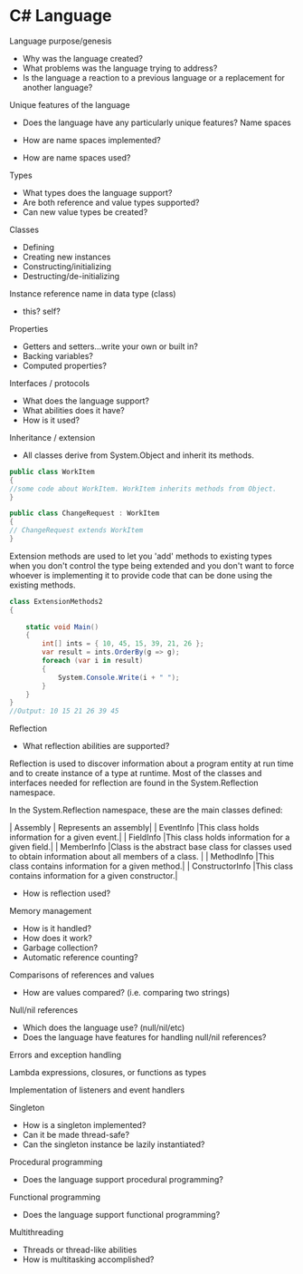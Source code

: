 # C# Language

Language purpose/genesis

* Why was the language created?
* What problems was the language trying to address?
* Is the language a reaction to a previous language or a replacement for another language?

Unique features of the language

* Does the language have any particularly unique features?
Name spaces

* How are name spaces implemented?
* How are name spaces used?

Types

* What types does the language support?
* Are both reference and value types supported?
* Can new value types be created?

Classes

* Defining
* Creating new instances
* Constructing/initializing
* Destructing/de-initializing

Instance reference name in data type (class)

* this? self?

Properties

* Getters and setters…write your own or built in?
* Backing variables?
* Computed properties?

Interfaces / protocols

* What does the language support?
* What abilities does it have?
* How is it used?

Inheritance / extension

- All classes derive from System.Object and inherit its methods.
```C#
public class WorkItem
{
//some code about WorkItem. WorkItem inherits methods from Object.
}

public class ChangeRequest : WorkItem 
{
// ChangeRequest extends WorkItem
}
```
Extension methods are used to let you 'add' methods to existing types when you don't control the type being extended and you don't want to force whoever is implementing it to provide code that can be done using the existing methods.

```C#
class ExtensionMethods2    
{
    
    static void Main()
    {            
        int[] ints = { 10, 45, 15, 39, 21, 26 };
        var result = ints.OrderBy(g => g);
        foreach (var i in result)
        {
            System.Console.Write(i + " ");
        }           
    }        
}
//Output: 10 15 21 26 39 45

```

Reflection

* What reflection abilities are supported?

 Reflection is used to discover information about a  program entity at run time and to create instance of a type at runtime.
 Most of the classes and interfaces needed for reflection are found in the System.Reflection namespace.
 
 In the System.Reflection namespace, these are the main classes defined:
 
|  Assembly       | Represents an assembly|
| EventInfo       |This class holds information for a given event.|
| FieldInfo       |This class holds information for a given field.|
| MemberInfo      |Class is the abstract base class for classes used to obtain information about all members of a class. |
| MethodInfo      |This class contains information for a given method.|
| ConstructorInfo |This class contains information for a given constructor.|

* How is reflection used?

Memory management

* How is it handled?
* How does it work?
* Garbage collection?
* Automatic reference counting?

Comparisons of references and values

* How are values compared? (i.e. comparing two strings)

Null/nil references

* Which does the language use? (null/nil/etc)
* Does the language have features for handling null/nil references?

Errors and exception handling

Lambda expressions, closures, or functions as types

Implementation of listeners and event handlers

Singleton

* How is a singleton implemented?
* Can it be made thread-safe?
* Can the singleton instance be lazily instantiated?

Procedural programming

* Does the language support procedural programming?

Functional programming

* Does the language support functional programming?

Multithreading

* Threads or thread-like abilities
* How is multitasking accomplished?
